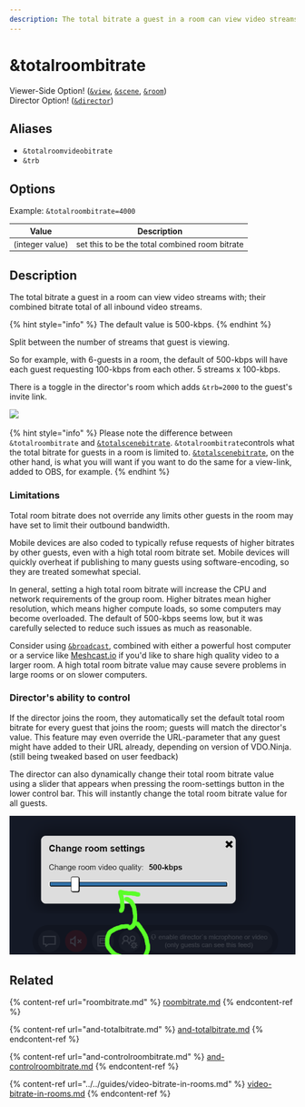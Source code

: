 ```yaml
---
description: The total bitrate a guest in a room can view video streams with
---
```


# \&totalroombitrate

Viewer-Side Option! ([`&view`](../view-parameters/view.md), [`&scene`](../view-parameters/scene.md), [`&room`](../../general-settings/room.md))\
Director Option! ([`&director`](../../viewers-settings/director.md))

## Aliases

* `&totalroomvideobitrate`
* `&trb`

## Options

Example: `&totalroombitrate=4000`

| Value           | Description                                    |
| --------------- | ---------------------------------------------- |
| (integer value) | set this to be the total combined room bitrate |

## Description

The total bitrate a guest in a room can view video streams with; their combined bitrate total of all inbound video streams.

{% hint style="info" %}
The default value is 500-kbps.
{% endhint %}

Split between the number of streams that guest is viewing.

So for example, with 6-guests in a room, the default of 500-kbps will have each guest requesting 100-kbps from each other. 5 streams x 100-kbps.

There is a toggle in the director's room which adds `&trb=2000` to the guest's invite link.

![](<../../.gitbook/assets/image (94) (1).png>)

{% hint style="info" %}
Please note the difference between `&totalroombitrate` and [`&totalscenebitrate`](and-totalscenebitrate.md). `&totalroombitrate`controls what the total bitrate for guests in a room is limited to. [`&totalscenebitrate`](and-totalscenebitrate.md), on the other hand, is what you will want if you want to do the same for a view-link, added to OBS, for example.
{% endhint %}

### Limitations

Total room bitrate does not override any limits other guests in the room may have set to limit their outbound bandwidth.

Mobile devices are also coded to typically refuse requests of higher bitrates by other guests, even with a high total room bitrate set. Mobile devices will quickly overheat if publishing to many guests using software-encoding, so they are treated somewhat special.

In general, setting a high total room bitrate will increase the CPU and network requirements of the group room. Higher bitrates mean higher resolution, which means higher compute loads, so some computers may become overloaded. The default of 500-kbps seems low, but it was carefully selected to reduce such issues as much as reasonable.

Consider using [`&broadcast`](../view-parameters/broadcast.md), combined with either a powerful host computer or a service like [Meshcast.io](https://meshcast.io/) if you'd like to share high quality video to a larger room. A high total room bitrate value may cause severe problems in large rooms or on slower computers.

### Director's ability to control

If the director joins the room, they automatically set the default total room bitrate for every guest that joins the room; guests will match the director's value. This feature may even override the URL-parameter that any guest might have added to their URL already, depending on version of VDO.Ninja. (still being tweaked based on user feedback)

The director can also dynamically change their total room bitrate value using a slider that appears when pressing the room-settings button in the lower control bar. This will instantly change the total room bitrate value for all guests.

![The director can change the room's default TRB value dynamically](<../../.gitbook/assets/image (28).png>)

## Related

{% content-ref url="roombitrate.md" %}
[roombitrate.md](roombitrate.md)
{% endcontent-ref %}

{% content-ref url="and-totalbitrate.md" %}
[and-totalbitrate.md](and-totalbitrate.md)
{% endcontent-ref %}

{% content-ref url="and-controlroombitrate.md" %}
[and-controlroombitrate.md](and-controlroombitrate.md)
{% endcontent-ref %}

{% content-ref url="../../guides/video-bitrate-in-rooms.md" %}
[video-bitrate-in-rooms.md](../../guides/video-bitrate-in-rooms.md)
{% endcontent-ref %}
